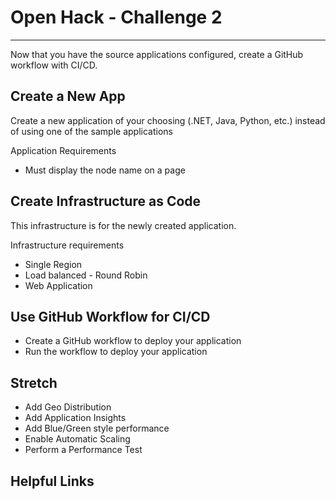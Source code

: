 # Open Hack - Challenge 2

---

Now that you have the source applications configured, create a GitHub workflow with CI/CD.

## Create a New App

Create a new application of your choosing (.NET, Java, Python, etc.) instead of using one of the sample applications

Application Requirements

* Must display the node name on a page

## Create Infrastructure as Code

This infrastructure is for the newly created application.

Infrastructure requirements

* Single Region
* Load balanced - Round Robin
* Web Application

## Use GitHub Workflow for CI/CD

* Create a GitHub workflow to deploy your application
* Run the workflow to deploy your application 

## Stretch

* Add Geo Distribution
* Add Application Insights
* Add Blue/Green style performance
* Enable Automatic Scaling
* Perform a Performance Test

## Helpful Links
